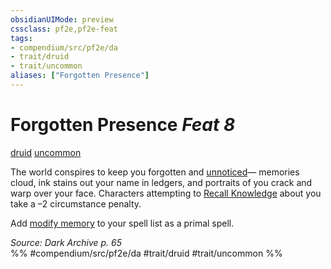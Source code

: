 ```yaml
---
obsidianUIMode: preview
cssclass: pf2e,pf2e-feat
tags:
- compendium/src/pf2e/da
- trait/druid
- trait/uncommon
aliases: ["Forgotten Presence"]
---
```

# Forgotten Presence  *Feat 8*  
[druid](/rules/traits/druid.md)  [uncommon](/rules/traits/uncommon.md)  


The world conspires to keep you forgotten and [unnoticed](/rules/conditions.md#Unnoticed)— memories cloud, ink stains out your name in ledgers, and portraits of you crack and warp over your face. Characters attempting to [Recall Knowledge](/rules/actions/recall-knowledge.md) about you take a –2 circumstance penalty.

Add [modify memory](/compendium/spells/modify-memory.md) to your spell list as a primal spell.

*Source: Dark Archive p. 65*  
%% #compendium/src/pf2e/da #trait/druid #trait/uncommon %%